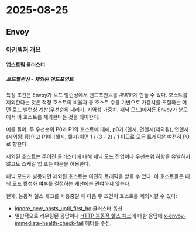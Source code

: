 # 2025-08-25

## Envoy

### 아키텍처 개요

#### 업스트림 클러스터

##### 로드밸런싱 - 제외된 엔드포인트

특정 조건은 Envoy가 로드 밸런싱에서 엔드포인트를 *제외*하게 만들 수 있다. 호스트를 제외한다는 것은 적정 호스트의 비율과 총 호스트 수를 기반으로 가중치를 조절하는 어떤 로드 밸런싱 계산(우선순위 내리기, 지역성 가중치, 패닉 모드)에서든 Envoy가 분모에서 이 호스트를 제외한다는 것을 의미한다.

예를 들어, 두 우선순위 P0과 P1의 호스트에 대해, p0가 {헬시, 언헬시(제외됨), 언헬시(제외됨)됨}이고 P1이 {헬시, 헬시}이면 1 / (3 - 2) / 1 이므로 모든 트래픽은 여전히 P0로 향한다.

제외된 호스트는 주어진 클러스터에 대해 패닉 모드 진입이나 우선순위 하향을 유발하지 않고도 스케일 업 또는 다운을 허용한다.

패닉 모드가 발동되면 제외된 호스트는 여전히 트래픽을 받을 수 있다. 이 호스트들은 패닉 모드 활성화 여부를 결정하는 계산에는 관여하지 않는다.

현재, 능동적 헬스 체크를 사용중일 때 다음 두 조건이 호스트를 제외시킬 수 있다:

* [ignore_new_hosts_until_first_hc][api-clusters-cluster-configuration-common-lb-config-ignore-new-hosts-until-first-hc] 클러스터 옵션.
* 일반적으로 라우팅된 응답이나 [HTTP 능동적 헬스 체크][arch-upstream-clusters-health-checking-active-health-check-fast-failure]에 대한 응답에 [x-envoy-immediate-health-check-fail][config-http-http-filters-router-x-envoy-health-check-fail] 헤더를 수신.

[api-clusters-cluster-configuration-common-lb-config-ignore-new-hosts-until-first-hc]: https://www.envoyproxy.io/docs/envoy/latest/api-v3/config/cluster/v3/cluster.proto#envoy-v3-api-field-config-cluster-v3-cluster-commonlbconfig-ignore-new-hosts-until-first-hc
[arch-upstream-clusters-health-checking-active-health-check-fast-failure]: https://www.envoyproxy.io/docs/envoy/latest/intro/arch_overview/upstream/health_checking#arch-overview-health-checking-fast-failure
[config-http-http-filters-router-x-envoy-health-check-fail]: https://www.envoyproxy.io/docs/envoy/latest/configuration/http/http_filters/router_filter#config-http-filters-router-x-envoy-immediate-health-check-fail
